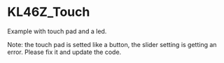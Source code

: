# KL46Z_Touch

Example with touch pad and a led.

Note: the touch pad is setted like a button, the slider setting is getting an error. Please fix it and update the code.